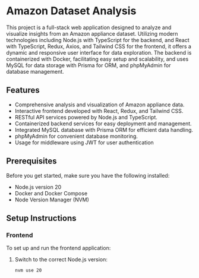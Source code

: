 
# Amazon Dataset Analysis

This project is a full-stack web application designed to analyze and visualize insights from an Amazon appliance dataset. Utilizing modern technologies including Node.js with TypeScript for the backend, and React with TypeScript, Redux, Axios, and Tailwind CSS for the frontend, it offers a dynamic and responsive user interface for data exploration. The backend is containerized with Docker, facilitating easy setup and scalability, and uses MySQL for data storage with Prisma for ORM, and phpMyAdmin for database management.

## Features

- Comprehensive analysis and visualization of Amazon appliance data.
- Interactive frontend developed with React, Redux, and Tailwind CSS.
- RESTful API services powered by Node.js and TypeScript.
- Containerized backend services for easy deployment and management.
- Integrated MySQL database with Prisma ORM for efficient data handling.
- phpMyAdmin for convenient database monitoring.
- Usage for middleware using JWT for user authentication

## Prerequisites

Before you get started, make sure you have the following installed:
- Node.js version 20
- Docker and Docker Compose
- Node Version Manager (NVM)

## Setup Instructions

### Frontend

To set up and run the frontend application:

1. Switch to the correct Node.js version:
   ```bash
   nvm use 20
